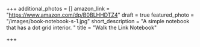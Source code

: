 +++
additional_photos = []
amazon_link = "https://www.amazon.com/dp/B0BLHHDTZ4"
draft = true
featured_photo = "/images/book-notebook-s-1.jpg"
short_description = "A simple notebook that has a dot grid interior. "
title = "Walk the Link Notebook"

+++
